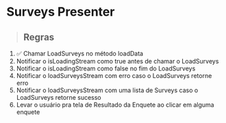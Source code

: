 # Surveys Presenter

> ## Regras

1. ✅ Chamar LoadSurveys no método loadData
2. Notificar o isLoadingStream como true antes de chamar o LoadSurveys
3. Notificar o isLoadingStream como false no fim do LoadSurveys
4. Notificar o loadSurveysStream com erro caso o LoadSurveys retorne erro
5. Notificar o loadSurveysStream com uma lista de Surveys caso o LoadSurveys retorne sucesso
6. Levar o usuário pra tela de Resultado da Enquete ao clicar em alguma enquete
